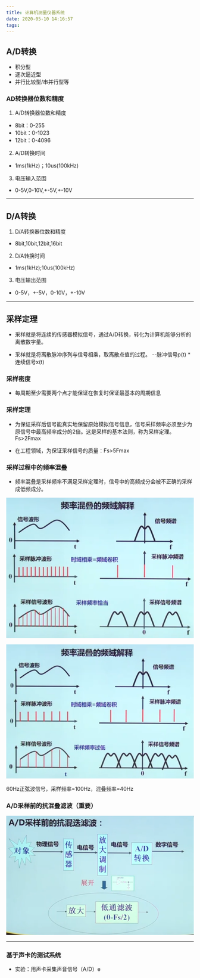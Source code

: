 ```yaml
---
title: 计算机测量仪器系统
date: 2020-05-10 14:16:57
tags:
---
```


## A/D转换

- 积分型
- 逐次逼近型
- 并行比较型/串并行型等

### AD转换器位数和精度

1. A/D转换器位数和精度

- 8bit：0-255
- 10bit：0-1023
- 12bit：0-4096


2. A/D转换时间

- 1ms(1kHz)；10us(100kHz)

3. 电压输入范围

- 0-5V,0-10V,+-5V,+-10V

---

## D/A转换

1. D/A转换器位数和精度

- 8bit,10bit,12bit,16bit

2. D/A转换时间

- 1ms(1kHz);10us(100kHz)

3. 电压输出范围

- 0-5V，+-5V，0-10V，+-10V

---

## 采样定理

- 采样就是将连续的传感器模拟信号，通过A/D转换，转化为计算机能够分析的离散数字量。

- 采样就是将离散脉冲序列与信号相乘，取离散点值的过程。
--脉冲信号p(t) * 连续信号x(t)

### 采样密度

- 每周期至少需要两个点才能保证在恢复时保证最基本的周期信息

### 采样定理

- 为保证采样后信号能真实地保留原始模拟信号信息，信号采样频率必须至少为原信号中最高频率成分的2倍。这是采样的基本法则，称为采样定理。Fs>2Fmax

- 在工程领域，为保证采样信号的质量：Fs>5Fmax

### 采样过程中的频率混叠

- 频率混叠是采样频率不满足采样定理时，信号中的高频成分会被不正确的采样成低频成分。

![采样频率适当](计算机测量仪器系统/采样频率适当.PNG)

![采样频率过低](计算机测量仪器系统/采样频率过低.PNG)

60Hz正弦波信号，采样频率=100Hz，混叠频率=40Hz

### A/D采样前的抗混叠滤波（重要）

![抗混叠滤波](计算机测量仪器系统/抗混叠滤波.PNG)

---

### 基于声卡的测试系统

- 实验：用声卡采集声音信号（A/D）e
